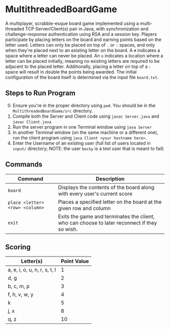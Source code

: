 # MultithreadedBoardGame

A multiplayer, scrabble-esque board game implemented using a multi-threaded TCP Server/Client(s) pair in Java, with synchronization and challenge-response authentication using RSA and a session key.
Players participate by placing letters on the board and earning points based on the letter used. Letters can only be placed on top of `.` or `:` spaces, and only when they're placed next to an existing letter on the board. A `#` indicates a space where a letter can never be placed. An `o` indicates a location where a letter can be placed initially, meaning no existing letters are required to be adjacent to the placed letter. Additionally, placing a letter on top of a `:` space will result in double the points being awarded.
The initial configuration of the board itself is determined via the input file `board.txt`.

## Steps to Run Program
0. Ensure you're in the proper directory using `pwd`. You should be in the `MultithreadedBoardGame/src` directory.
1. Compile both the Server and Client code using `javac Server.java` and `javac Client.java`
2. Run the server program in one Terminal window using `java Server`
3. In another Terminal window (on the same machine or a different one), run the client program using `java Client <your hostname here>`.
4. Enter the Username of an existing user (full list of users located in `input/` directory; NOTE: the user `becky` is a test user that is meant to fail)

## Commands
| Command  |  Description |
|---|---|
| `board` | Displays the contents of the board along with every user's current score |
| `place <letter> <row> <column>` | Places a specified letter on the board at the given row and column |
| `exit` | Exits the game and terminates the client, who can choose to later reconnect if they so wish. |

## Scoring
| Letter(s) | Point Value |
|---|---|
| a, e, i, o, u, n, r, s, t, l | 1 |
| d, g | 2 |
| b, c, m, p | 3 |
| f, h, v, w, y | 4 |
| k | 5 |
| j, x | 8 |
| q, z | 10 |
